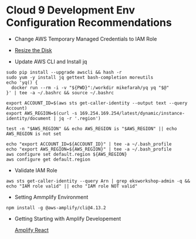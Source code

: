 # Cloud 9 Development Env Configuration Recommendations

- Change AWS Temporary Managed Credentials to IAM Role

- [Resize the Disk](https://docs.aws.amazon.com/cloud9/latest/user-guide/move-environment.html)

- Update AWS CLI and Install jq

```
sudo pip install --upgrade awscli && hash -r
sudo yum -y install jq gettext bash-completion moreutils
echo 'yq() {
  docker run --rm -i -v "${PWD}":/workdir mikefarah/yq yq "$@"
}' | tee -a ~/.bashrc && source ~/.bashrc

export ACCOUNT_ID=$(aws sts get-caller-identity --output text --query Account)
export AWS_REGION=$(curl -s 169.254.169.254/latest/dynamic/instance-identity/document | jq -r '.region')

test -n "$AWS_REGION" && echo AWS_REGION is "$AWS_REGION" || echo AWS_REGION is not set

echo "export ACCOUNT_ID=${ACCOUNT_ID}" | tee -a ~/.bash_profile
echo "export AWS_REGION=${AWS_REGION}" | tee -a ~/.bash_profile
aws configure set default.region ${AWS_REGION}
aws configure get default.region

```

- Validate IAM Role
```
aws sts get-caller-identity --query Arn | grep eksworkshop-admin -q && echo "IAM role valid" || echo "IAM role NOT valid"
```

- Setting Ammplify Environment

```
npm install -g @aws-amplify/cli@4.13.2
```
- Getting Starting with Amplify Developement

  [Amplify React](https://amplify-workshop.go-aws.com/30_adding_auth/10_adding_auth_back.html)
